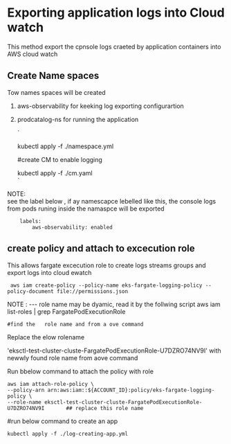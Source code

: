 
#  Exporting application logs into Cloud watch  

This method export the cpnsole logs craeted by application containers into  AWS cloud watch



## Create Name spaces  
Tow names spaces will be created 
 1. aws-observability   for keeking log exporting configurartion 
 2. prodcatalog-ns    for running the application  



    `

    kubectl apply -f ./namespace.yml
  
    #create CM to enable logging 
  
    kubectl apply -f ./cm.yaml     
    `

NOTE:  
see the label  below , if ay namescapce  lebelled like this, the console logs from pods runing inside the namaspce  will be exported  
    
        labels:
            aws-observability: enabled


 

## create policy  and attach to excecution role  
 
 This  allows fargate excecution role to create logs streams  groups and export logs into cloud ewatch 
 
     aws iam create-policy --policy-name eks-fargate-logging-policy --policy-document file://permissions.json


  
   NOTE : --- role name may be dyamic, read it by the follwing script 
  aws iam list-roles | grep FargatePodExecutionRole

    #find the   role name and from a ove command
Replace the  elow rolename 

'eksctl-test-cluster-cluste-FargatePodExecutionRole-U7DZRO74NV9I' with   newwly found role name  from aove command  

   
 Run bbelow command to attach the policy with role 
    
    aws iam attach-role-policy \
    --policy-arn arn:aws:iam::${ACCOUNT_ID}:policy/eks-fargate-logging-policy \
    --role-name eksctl-test-cluster-cluste-FargatePodExecutionRole-U7DZRO74NV9I       ## replace this role name 



#run below command to create an app 

    kubectl apply -f ./log-creating-app.yml 
